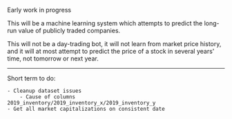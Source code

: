 Early work in progress

This will be a machine learning system which attempts to predict the long-run value of publicly traded companies.

This will not be a day-trading bot, it will not learn from market price history, and it will at most attempt to predict the price of a stock in several years' time, not tomorrow or next year.

---

Short term to do:

    - Cleanup dataset issues
        - Cause of columns 2019_inventory/2019_inventory_x/2019_inventory_y
    - Get all market capitalizations on consistent date